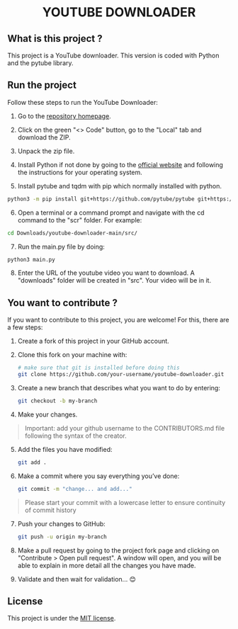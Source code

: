 <h1 align="center">YOUTUBE DOWNLOADER</h1>

## What is this project ?

This project is a YouTube downloader. This version is coded with Python and the pytube library.

## Run the project

Follow these steps to run the YouTube Downloader:

1. Go to the [repository homepage](https://github.com/timotheeMM/youtube-downloader).

2. Click on the green "<> Code" button, go to the "Local" tab and download the ZIP.

3. Unpack the zip file.

4. Install Python if not done by going to the [official website](https://www.python.org/downloads/) and following the instructions for your operating system.

5. Install pytube and tqdm with pip which normally installed with python.

```sh
python3 -m pip install git+https://github.com/pytube/pytube git+https://github.com/tqdm/tqdm
```

6. Open a terminal or a command prompt and navigate with the cd command to the "scr" folder. For example:

```sh
cd Downloads/youtube-downloader-main/src/
```

7. Run the main.py file by doing:

```sh
python3 main.py
```

8. Enter the URL of the youtube video you want to download. A "downloads" folder will be created in "src". Your video will be in it.

## You want to contribute ?

If you want to contribute to this project, you are welcome! For this, there are a few steps:

1. Create a fork of this project in your GitHub account.

2. Clone this fork on your machine with:

    ```sh
    # make sure that git is installed before doing this
    git clone https://github.com/your-username/youtube-downloader.git
    ```

3. Create a new branch that describes what you want to do by entering:

    ```sh
    git checkout -b my-branch
    ```

4. Make your changes.

> Important: add your github username to the CONTRIBUTORS.md file following the syntax of the creator.

5. Add the files you have modified:

    ```sh
    git add .
    ```

6. Make a commit where you say everything you’ve done:

    ```sh
    git commit -m "change... and add..."
    ```

> Please start your commit with a lowercase letter to ensure continuity of commit history

7. Push your changes to GitHub:

    ```sh
    git push -u origin my-branch
    ```

8. Make a pull request by going to the project fork page and clicking on "Contribute > Open pull request". A window will open, and you will be able to explain in more detail all the changes you have made.

9. Validate and then wait for validation... :blush:

## License

This project is under the [MIT license](https://github.com/timotheeMM/youtube-downloader/blob/main/LICENSE).
